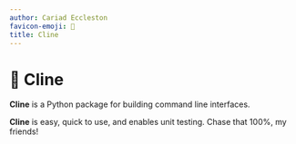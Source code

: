 ```yaml
---
author: Cariad Eccleston
favicon-emoji: 📜
title: Cline
---
```


# 📜 Cline

**Cline** is a Python package for building command line interfaces.

**Cline** is easy, quick to use, and enables unit testing. Chase that 100%, my friends!
